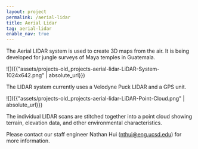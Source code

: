 ```yaml
---
layout: project
permalink: /aerial-lidar
title: Aerial Lidar
tag: aerial-lidar
enable_nav: true
---
```

The Aerial LIDAR system is used to create 3D maps from the air. It is being developed for jungle surveys of Maya temples in Guatemala. 

![]({{"assets/projects-old_projects-aerial-lidar-LiDAR-System-1024x642.png" | absolute_url}})

The LIDAR system currently uses a Velodyne Puck LIDAR and a GPS unit. 

![]({{"assets/projects-old_projects-aerial-lidar-LiDAR-Point-Cloud.png" | absolute_url}})

The individual LIDAR scans are stitched together into a point cloud showing terrain, elevation data, and other environmental characteristics.

Please contact our staff engineer Nathan Hui (<a href="javascript:DeCryptX('1o1u2j1v2k1A1f3q0g1/2w1d2u3g202g1e2w')">nthui@eng.ucsd.edu</a>) for more information.
    